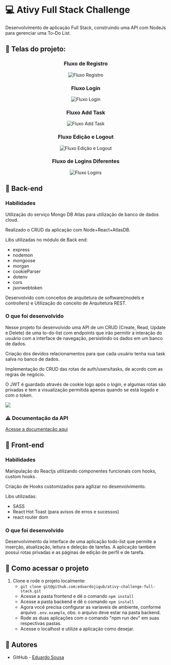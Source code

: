 # :computer: Ativy Full Stack Challenge

Desenvolvimento de aplicação Full Stack, construindo uma API com NodeJs para gerenciar uma To-Do List. 

## :pushpin: Telas do projeto:
<h3 align="center">Fluxo de Registro</h3>
<p align="center">
  <img src="https://user-images.githubusercontent.com/47367373/196340386-11e9e6b7-7b4e-4d81-b715-4e72cdbc55fc.gif" alt="Fluxo Registro"/>
</p>
<h3 align="center">Fluxo Login</h3>
<p align="center">
  <img src="https://user-images.githubusercontent.com/47367373/196340521-0bae2a94-f8e8-425c-9d00-4ad1a3dec426.gif" alt="Fluxo Login"/>
</p>
<h3 align="center">Fluxo Add Task</h3>
<p align="center">
  <img src="https://user-images.githubusercontent.com/47367373/196340612-de3e299b-009a-41a7-a136-cf2c16bb9d49.gif" alt="Fluxo Add Task"/>
</p>
<h3 align="center">Fluxo Edição e Logout</h3>
<p align="center">
  <img src="https://user-images.githubusercontent.com/47367373/196340686-2cfa4e91-9588-4d0f-8a95-2239c0f1ea84.gif" alt="Fluxo Edição e Logout"/>
</p>
<h3 align="center">Fluxo de Logins Diferentes</h3>
<p align="center">
  <img src="https://user-images.githubusercontent.com/47367373/196340766-e1885daf-e841-4681-8d71-13101ccc8493.gif"
 alt="Fluxo Logins"/>
</p>

## :pushpin: Back-end

### Habilidades

Utilização do serviço Mongo DB Atlas para utilização de banco de dados cloud. 

Realizado o CRUD da aplicação com Node+React+AtlasDB.

Libs utilizadas no módulo de Back end:

- express
- nodemon
- mongoose
- morgan
- cookieParser
- dotenv
- cors
- jsonwebtoken

Desenvolvido com conceitos de arquitetura de software(models e controllers) e Utilização do conceito de Arquitetura REST.

### O que foi desenvolvido

Nesse projeto foi desenvolvido uma API de um CRUD (Create, Read, Update e Delete) de uma to-do-list com endpoints que irão permitir a interação do usuário com a interface de navegação, persistindo os dados em um banco de dados. 

Criação dos devidos relacionamentos para que cada usuário tenha sua task salva no banco de dados. 

Implementação do CRUD das rotas de auth/users/tasks, de acordo com as regras de negócio.

O JWT é guardado através de cookie logo após o login, e algumas rotas são privadas e tem a visualização permitida apenas quando se está logado e com o token. 

<img src="https://user-images.githubusercontent.com/47367373/196344273-e6d7d1f7-9253-45b8-a007-02dadd212a7c.png" />

### :warning: Documentação da API

[Acesse a documentação aqui]('')

## :pushpin: Front-end

### Habilidades

Manipulação do Reactjs utilizando componentes funcionais com hooks, custom hooks . 

Criação de Hooks customizados para agilizar no desenvolvimento.

Libs utilizadas:
- SASS
- React Hot Toast (para avisos de erros e sucessos)
- react router dom


### O que foi desenvolvido

Desenvolvimento da interface de uma aplicação todo-list que permite a inserção, atualização, leitura e deleção de tarefas.
A aplicação também possui rotas privadas e as páginas de edição de perfil e de tarefa. 

## :pushpin: Como acessar o projeto

1. Clone e rode o projeto localmente:
    * `git clone git@github.com:eduardojigub/ativy-challenge-full-stack.git`
    * Acesse a pasta frontend e dê o comando `npm install`
    * Acesse a pasta backend e dê o comando `npm install`
    * Agora você precisa configurar as variaveis de ambiente, conforme arquivo `.env.example`, obs: o arquivo deve estar na pasta backend. 
    * Rode as duas aplicações com o comando "npm run dev" em suas respectivas pastas.
    * Acesse o localhost e utilize a aplicação como desejar.


## :thought_balloon: Autores

- GitHub - [Eduardo Sousa](https://github.com/eduardojigub)



